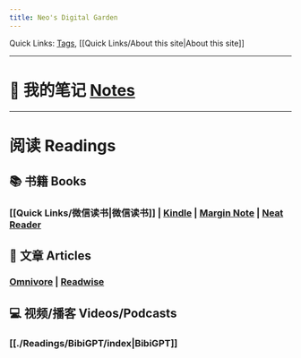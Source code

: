 ```yaml
---
title: Neo's Digital Garden
---
```



Quick Links: [Tags](https://neowang0122.github.io/tags), [[Quick Links/About this site|About this site]] 

--- 
# 📒 我的笔记 [Notes](https://neowang0122.github.io/tags/publishedNote)  

---

# 阅读 Readings

## 📚 书籍 Books

### [[Quick Links/微信读书|微信读书]] | [Kindle](https://neowang0122.github.io/Readings/Kindle/) | [Margin Note](https://neowang0122.github.io/Readings/MarginNote/) | [Neat Reader](https://neowang0122.github.io/Readings/NeatReader/)

## 📰 文章 Articles 

### [Omnivore](https://neowang0122.github.io/tags/Omnivore) | [Readwise](https://neowang0122.github.io/Readings/Readwise/)

## 💻 视频/播客 Videos/Podcasts 

### [[./Readings/BibiGPT/index|BibiGPT]]

